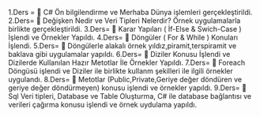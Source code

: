 1.Ders = 🎈 C# Ön bilgilendirme ve Merhaba Dünya işlemleri gerçekleştirildi.
2.Ders=  🎈 Değişken Nedir ve Veri Tipleri Nelerdir? Örnek uygulamalarla birlikte gerçekleştirildi.
3.Ders=  🎈 Karar Yapıları ( İf-Else & Swich-Case ) İşlendi ve Örnekler Yapıldı.
4.Ders=  🎈 Döngüler ( For & While ) Konuları İşlendi.
5.Ders=  🎈 Döngülerle alakalı örnek yıldız,piramit,terspiramit ve baklava gibi uygulamalar yapıldı.
6.Ders=  🎈 Diziler Konusu İşlendi ve Dizilerde Kullanılan Hazır Metotlar İle Örnekler Yapıldı.
7.Ders=  🎈 Foreach Döngüsü işlendi ve Diziler ile birlikte kullanm şekilleri ile ilgili örnekler uygulandı.
8.Ders=  🎈 Metotlar (Public,Private,Geriye değer döndüren ve geriye değer döndürmeyen) konusu işlendi ve örnekler yapıldı.
9.Ders=  🎈 Sql Veri tipleri, Database ve Table  Oluşturma, C# ile database bağlantısı ve verileri çağırma konusu işlendi ve örnek uydulama yapıldı.

